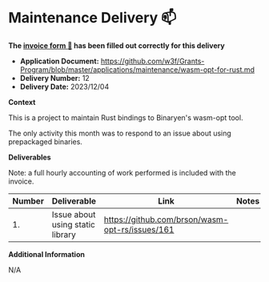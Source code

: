 # Maintenance Delivery :mailbox:

**The [invoice form :pencil:](https://docs.google.com/forms/d/e/1FAIpQLSfmNYaoCgrxyhzgoKQ0ynQvnNRoTmgApz9NrMp-hd8mhIiO0A/viewform) has been filled out correctly for this delivery**  

* **Application Document:** https://github.com/w3f/Grants-Program/blob/master/applications/maintenance/wasm-opt-for-rust.md
* **Delivery Number:** 12
* **Delivery Date:** 2023/12/04


**Context**

This is a project to maintain Rust bindings to Binaryen's wasm-opt tool.

The only activity this month was to respond to an issue about using prepackaged binaries.


**Deliverables**

Note: a full hourly accounting of work performed is included with the invoice.

| Number | Deliverable | Link | Notes |
| ------------- | ------------- | ------------- |------------- |
| 1. | Issue about using static library | https://github.com/brson/wasm-opt-rs/issues/161 | |

**Additional Information**

N/A
